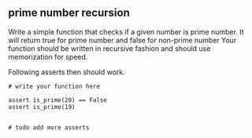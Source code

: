 ## prime number recursion

Write a simple function that checks if a given number is prime number.
It will return true for prime number and false for non-prime number
Your function should be written in recursive fashion and should use memorization for speed.

Following asserts then should work.

	# write your function here

	assert is_prime(20) == False
	assert is_prime(19)


	# todo add more asserts
